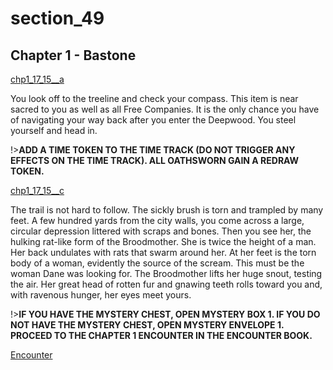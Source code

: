 
# section_49

## Chapter 1 - Bastone

[chp1_17_15__a](../../decomp/app/src/main/res/raw/chp1_17_15__a.mp3 ':include :type=audio')

You look off to the treeline and check your compass. This item is near sacred to you as well as all Free Companies. It is the only chance you have of navigating your way back after you enter the Deepwood. You steel yourself and head in.

!>**ADD A TIME TOKEN TO THE TIME TRACK (DO NOT TRIGGER ANY EFFECTS ON THE TIME TRACK).  ALL OATHSWORN GAIN A REDRAW TOKEN.** 

[chp1_17_15__c](../../decomp/app/src/main/res/raw/chp1_17_15__c.mp3 ':include :type=audio')

The trail is not hard to follow. The sickly brush is torn and trampled by many feet. A few hundred yards from the city walls, you come across a large, circular depression littered with scraps and bones. Then you see her, the hulking rat-like form of the Broodmother. She is twice the height of a man. Her back undulates with rats that swarm around her. At her feet is the torn body of a woman, evidently the source of the scream. This must be the woman Dane was looking for. The Broodmother lifts her huge snout, testing the air. Her great head of rotten fur and gnawing teeth rolls toward you and, with ravenous hunger, her eyes meet yours.

!>**IF YOU HAVE THE MYSTERY CHEST, OPEN MYSTERY BOX 1.  IF YOU DO NOT HAVE THE MYSTERY CHEST, OPEN MYSTERY ENVELOPE 1.  PROCEED TO THE CHAPTER 1 ENCOUNTER IN THE ENCOUNTER BOOK.** 

[Encounter](output/chapter1/section_80.md)


